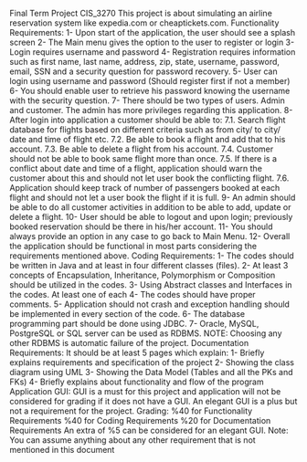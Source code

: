Final Term Project CIS_3270
This project is about simulating an airline reservation system like expedia.com or
cheaptickets.com.
Functionality Requirements:
1- Upon start of the application, the user should see a splash screen
2- The Main menu gives the option to the user to register or login
3- Login requires username and password
4- Registration requires information such as first name, last name, address, zip, state,
username, password, email, SSN and a security question for password recovery.
5- User can login using username and password (Should register first if not a member)
6- You should enable user to retrieve his password knowing the username with the
security question.
7- There should be two types of users. Admin and customer. The admin has more
privileges regarding this application.
8- After login into application a customer should be able to:
7.1. Search flight database for flights based on different criteria such as from city/ to
city/ date and time of flight etc.
7.2. Be able to book a flight and add that to his account.
7.3. Be able to delete a flight from his account.
7.4. Customer should not be able to book same flight more than once.
7.5. If there is a conflict about date and time of a flight, application should warn the
customer about this and should not let user book the conflicting flight.
7.6. Application should keep track of number of passengers booked at each flight and
should not let a user book the flight if it is full.
9- An admin should be able to do all customer activities in addition to be able to add,
update or delete a flight.
10- User should be able to logout and upon login; previously booked reservation should
be there in his/her account.
11- You should always provide an option in any case to go back to Main Menu.
12- Overall the application should be functional in most parts considering the
requirements mentioned above.
Coding Requirements:
1- The codes should be written in Java and at least in four different classes (files).
2- At least 3 concepts of Encapsulation, Inheritance, Polymorphism or Composition should
be utilized in the codes.
3- Using Abstract classes and Interfaces in the codes. At least one of each
4- The codes should have proper comments.
5- Application should not crash and exception handling should be implemented in every
section of the code.
6- The database programming part should be done using JDBC.
7- Oracle, MySQL, PostgreSQL or SQL server can be used as RDBMS.
NOTE: Choosing any other RDBMS is automatic failure of the project.
Documentation Requirements:
It should be at least 5 pages which explain:
1- Briefly explains requirements and specification of the project
2- Showing the class diagram using UML
3- Showing the Data Model (Tables and all the PKs and FKs)
4- Briefly explains about functionality and flow of the program
Application GUI:
GUI is a must for this project and application will not be considered for grading if it does not
have a GUI. An elegant GUI is a plus but not a requirement for the project.
Grading:
%40 for Functionality Requirements
%40 for Coding Requirements
%20 for Documentation Requirements
An extra of %5 can be considered for an elegant GUI.
Note: You can assume anything about any other requirement that is not mentioned in this
document
